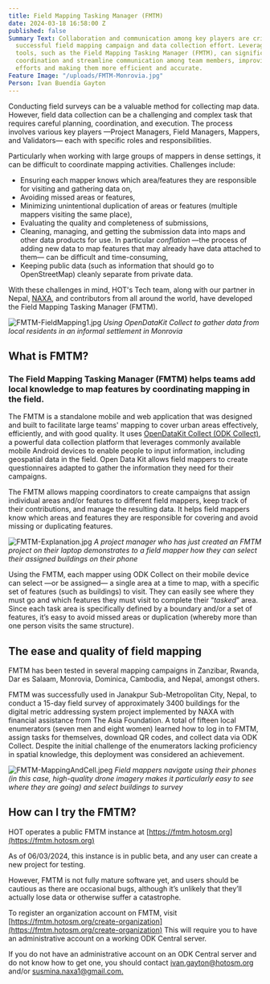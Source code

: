 ```yaml
---
title: Field Mapping Tasking Manager (FMTM)
date: 2024-03-18 16:58:00 Z
published: false
Summary Text: Collaboration and communication among key players are critical to a
  successful field mapping campaign and data collection effort. Leveraging the right
  tools, such as the Field Mapping Tasking Manager (FMTM), can significantly enhance
  coordination and streamline communication among team members, improving field survey
  efforts and making them more efficient and accurate.
Feature Image: "/uploads/FMTM-Monrovia.jpg"
Person: Ivan Buendía Gayton
---
```


Conducting field surveys can be a valuable method for collecting map data. However, field data collection can be a challenging and complex task that requires careful planning, coordination, and execution. The process involves various key players —Project Managers, Field Managers, Mappers, and Validators— each with specific roles and responsibilities.

Particularly when working with large groups of mappers in dense settings, it can be difficult to coordinate mapping activities. Challenges include: 
* Ensuring each mapper knows which area/features they are responsible for visiting and gathering data on,
* Avoiding missed areas or features,
* Minimizing unintentional duplication of areas or features (multiple mappers visiting the same place),
* Evaluating the quality and completeness of submissions,
* Cleaning, managing, and getting the submission data into maps and other data products for use. In particular *conflation* —the process of adding new data to map features that may already have data attached to them— can be difficult and time-consuming,
* Keeping public data (such as information that should go to OpenStreetMap) cleanly separate from private data. 
 
With these challenges in mind, HOT's Tech team, along with our partner in Nepal, [NAXA](https://naxa.com.np/), and contributors from all around the world, have developed the Field Mapping Tasking Manager (FMTM).

![FMTM-FieldMapping1.jpg](/uploads/FMTM-FieldMapping1.jpg)
*Using OpenDataKit Collect to gather data from local residents in an informal settlement in Monrovia*

## What is FMTM?

### The Field Mapping Tasking Manager (FMTM) helps teams add local knowledge to map features by coordinating mapping in the field. 

The FMTM is a standalone mobile and web application that was designed and built to facilitate large teams' mapping to cover urban areas effectively, efficiently, and with good quality. It uses [OpenDataKit Collect (ODK Collect)](https://getodk.org/), a powerful data collection platform that leverages commonly available mobile Android devices to enable people to input information, including geospatial data in the field. Open Data Kit allows field mappers to create questionnaires adapted to gather the information they need for their campaigns. 

The FMTM allows mapping coordinators to create campaigns that assign individual areas and/or features to different field mappers, keep track of their contributions, and manage the resulting data. It helps field mappers know which areas and features they are responsible for covering and avoid missing or duplicating features.

![FMTM-Explanation.jpg](/uploads/FMTM-Explanation.jpg)
*A project manager who has just created an FMTM project on their laptop demonstrates to a field mapper how they can select their assigned buildings on their phone*

Using the FMTM, each mapper using ODK Collect on their mobile device can select —or be assigned— a single area at a time to map, with a specific set of features (such as buildings) to visit. They can easily see where they must go and which features they must visit to complete their “*tasked*” area. Since each task area is specifically defined by a boundary and/or a set of features, it’s easy to avoid missed areas or duplication (whereby more than one person visits the same structure).

## The ease and quality of field mapping

FMTM has been tested in several mapping campaigns in  Zanzibar, Rwanda, Dar es Salaam, Monrovia, Dominica, Cambodia, and Nepal, amongst others.

FMTM was successfully used in Janakpur Sub-Metropolitan City, Nepal, to conduct a 15-day field survey of approximately 3400 buildings for the digital metric addressing system project implemented by NAXA with financial assistance from The Asia Foundation. A total of fifteen local enumerators (seven men and eight women) learned how to log in to FMTM, assign tasks for themselves, download QR codes, and collect data via ODK Collect. Despite the initial challenge of the enumerators lacking proficiency in spatial knowledge, this deployment was considered an achievement.

![FMTM-MappingAndCell.jpeg](/uploads/FMTM-MappingAndCell.jpeg)
*Field mappers navigate using their phones (in this case, high-quality drone imagery makes it particularly easy to see where they are going) and select buildings to survey*

## How can I try the FMTM?

HOT operates a public FMTM instance at [https://fmtm.hotosm.org](https://fmtm.hotosm.org)

As of 06/03/2024, this instance is in public beta, and any user can create a new project for testing.

However, FMTM is not fully mature software yet, and users should be cautious as there are occasional bugs, although it’s unlikely that they’ll actually lose data or otherwise suffer a catastrophe.

To register an organization account on FMTM, visit [https://fmtm.hotosm.org/create-organization](https://fmtm.hotosm.org/create-organization)
This will require you to have an administrative account on a working ODK Central server.

If you do not have an administrative account on an ODK Central server and do not know how to get one, you should contact [ivan.gayton@hotosm.org](ivan.gayton@hotosm.org) and/or [susmina.naxa1@gmail.com. ](ivan.gayton@hotosm.org) 
